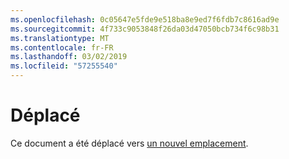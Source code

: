 ```yaml
---
ms.openlocfilehash: 0c05647e5fde9e518ba8e9ed7f6fdb7c8616ad9e
ms.sourcegitcommit: 4f733c9053848f26da03d47050bcb734f6c98b31
ms.translationtype: MT
ms.contentlocale: fr-FR
ms.lasthandoff: 03/02/2019
ms.locfileid: "57255540"
---
```

# <a name="moved"></a>Déplacé

Ce document a été déplacé vers [un nouvel emplacement](https://aka.ms/vsls-docs/platform-support).
